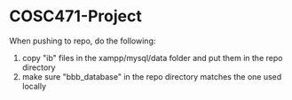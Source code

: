 # COSC471-Project

When pushing to repo, do the following:
1. copy "ib" files in the xampp/mysql/data folder and put them in the repo directory
2. make sure "bbb_database" in the repo directory matches the one used locally
